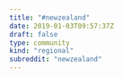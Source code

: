 ```yaml
---
title: "#newzealand"
date: 2019-01-03T09:57:37Z
draft: false
type: community
kind: "regional"
subreddit: "newzealand"
---
```


